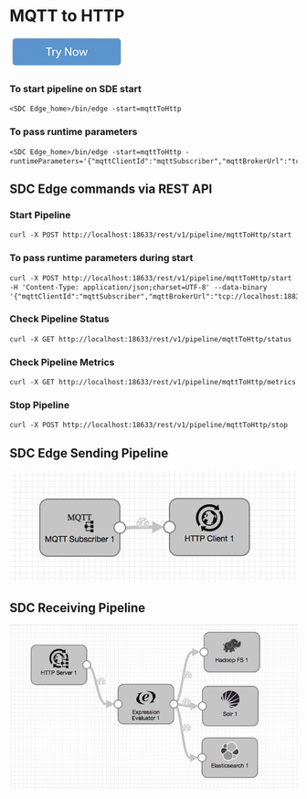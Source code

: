# MQTT to HTTP

[![Try Now](../trynow.png)](http://localhost:18630?pipelineTitle=mqttToHttp&importPipelineFromUrl=https://raw.githubusercontent.com/streamsets/datacollector-edge/blob/master/resources/samplePipelines/mqttToHttp/pipeline.json)

### To start pipeline on SDE start

    <SDC Edge_home>/bin/edge -start=mqttToHttp

### To pass runtime parameters

    <SDC Edge_home>/bin/edge -start=mqttToHttp -runtimeParameters='{"mqttClientId":"mqttSubscriber","mqttBrokerUrl":"tcp://localhost:1883","mqttTopic":"sample","httpUrl":"http://localhost:9999","sdcAppId":"sde"}'

## SDC Edge commands via REST API

### Start Pipeline
    curl -X POST http://localhost:18633/rest/v1/pipeline/mqttToHttp/start

### To pass runtime parameters during start
    curl -X POST http://localhost:18633/rest/v1/pipeline/mqttToHttp/start -H 'Content-Type: application/json;charset=UTF-8' --data-binary '{"mqttClientId":"mqttSubscriber","mqttBrokerUrl":"tcp://localhost:1883","mqttTopic":"sample","httpUrl":"http://localhost:9999","sdcAppId":"sde"}'

### Check Pipeline Status
    curl -X GET http://localhost:18633/rest/v1/pipeline/mqttToHttp/status

### Check Pipeline Metrics
    curl -X GET http://localhost:18633/rest/v1/pipeline/mqttToHttp/metrics

### Stop Pipeline
    curl -X POST http://localhost:18633/rest/v1/pipeline/mqttToHttp/stop


## SDC Edge Sending Pipeline

![Image of SDC Edge Sending Pipeline](edge.png)


## SDC Receiving Pipeline

![Image of SDC Receiving Pipeline](sdchttp.png)
